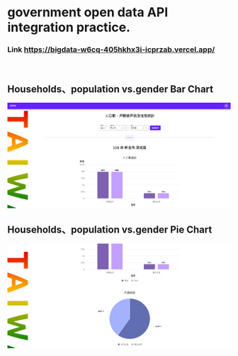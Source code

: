 # government open data API integration practice.
### Link https://bigdata-w6cq-405hkhx3i-icprzab.vercel.app/
</br>

## Households、population vs.gender Bar Chart
![picture1](./src/assets/bigdata1.jpg)
</br>

## Households、population vs.gender Pie Chart
![picture2](./src/assets/bigdata2.jpg)



